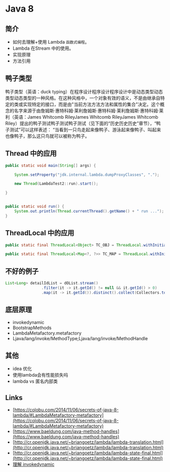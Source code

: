 # Java 8

## 简介

- 如何去理解+使用 Lambda `函数式编程`。
- Lambda 在Stream 中的使用。
- 实现原理
- 方法引用

## 鸭子类型

鸭子类型（英语：duck typing）在程序设计程序设计程序设计中是动态类型动态类型动态类型的一种风格。在这种风格中，一个对象有效的语义，不是由继承自特定的类或实现特定的接口，而是由"当前方法方法方法和属性的集合"决定。这个概念的名字来源于由詹姆斯·惠特科姆·莱利詹姆斯·惠特科姆·莱利詹姆斯·惠特科姆·莱利（英语：James Whitcomb RileyJames Whitcomb RileyJames Whitcomb Riley）提出的鸭子测试鸭子测试鸭子测试（见下面的“历史历史历史”章节），“鸭子测试”可以这样表述：
“当看到一只鸟走起来像鸭子、游泳起来像鸭子、叫起来也像鸭子，那么这只鸟就可以被称为鸭子。

## Thread 中的应用

```java
public static void main(String[] args) {

    System.setProperty("jdk.internal.lambda.dumpProxyClasses", ".");

    new Thread(LambdaTest2::run).start();

}


public static void run() {
    System.out.println(Thread.currentThread().getName() + " run ...");
}

```

## ThreadLocal 中的应用

```java
public static final ThreadLocal<Object> TC_OBJ = ThreadLocal.withInitial(Object::new);

public static final ThreadLocal<Map<?, ?>> TC_MAP = ThreadLocal.withInitial(HashMap::new);

```

## 不好的例子

```java
List<Long> detailIdList = dOList.stream()
                .filter(it -> it.getId() != null && it.getId() > 0)
                .map(it -> it.getId()).distinct().collect(Collectors.toList());

```


## 底层原理

- invokedynamic
- BootstrapMethods
- LambdaMetafactory.metafactory
- Ljava/lang/invoke/MethodType;Ljava/lang/invoke/MethodHandle


## 其他

- idea 优化
- 使用lambda会有性能损失吗
- lambda vs 匿名内部类

## Links

- [https://colobu.com/2014/11/06/secrets-of-java-8-lambda/#LambdaMetafactory-metafactory](https://colobu.com/2014/11/06/secrets-of-java-8-lambda/#LambdaMetafactory-metafactory)
- [https://www.baeldung.com/java-method-handles](https://www.baeldung.com/java-method-handles)
- [http://cr.openjdk.java.net/~briangoetz/lambda/lambda-translation.html](http://cr.openjdk.java.net/~briangoetz/lambda/lambda-translation.html)
- [http://cr.openjdk.java.net/~briangoetz/lambda/lambda-state-final.html](http://cr.openjdk.java.net/~briangoetz/lambda/lambda-state-final.html)
- [理解 invokedynamic](https://www.jianshu.com/p/d74e92f93752)